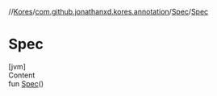//[Kores](../../index.md)/[com.github.jonathanxd.kores.annotation](../index.md)/[Spec](index.md)/[Spec](-spec.md)



# Spec  
[jvm]  
Content  
fun [Spec](-spec.md)()  



